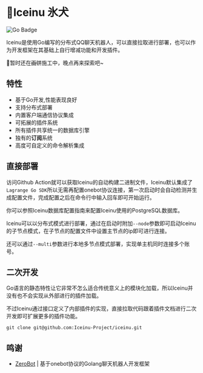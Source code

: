 # 🧊Iceinu 氷犬

![Go Badge](https://img.shields.io/badge/Go-1.22%2B-cyan?logo=go)

Iceinu是使用Go编写的分布式QQ聊天机器人，可以直接拉取进行部署，也可以作为开发框架在其基础上自行增减功能和开发插件。

🚧暂时还在~~画饼~~施工中，晚点再来探索吧~

## 特性

- 基于Go开发,性能表现良好
- 支持分布式部署
- 内置客户端通信协议集成
- 可拓展的插件系统
- 所有插件共享统一的数据库引擎
- 独有的**订阅**系统
- 高度可自定义的命令解析集成

## 直接部署

访问Github Action就可以获取Iceinu的自动构建二进制文件，Iceinu默认集成了`Lagrange Go SDK`所以无需再配置onebot协议连接，第一次启动时会自动检测并生成配置文件，完成配置之后在命令行中输入回车即可开始运行。

你可以参照Iceinu数据库配置指南来配置Iceinu使用的PostgreSQL数据库。

Iceinu可以以分布式模式进行部署，通过在启动时附加`--node`参数即可启动Iceinu的子节点模式，在子节点的配置文件中设置主节点的ip即可进行连接。

还可以通过`--multi`参数进行本地多节点模式部署，实现单主机同时连接多个账号。

## 二次开发

Go语言的静态特性让它非常不怎么适合传统意义上的模块化加载，所以Iceinu并没有也不会实现从外部进行的插件加载。

不过Iceinu通过接口定义了内部插件的实现，直接拉取代码跟着插件文档进行二次开发即可扩展更多的插件功能。

```shell
git clone git@github.com:Iceinu-Project/iceinu.git
```

## 鸣谢

- [ZeroBot](https://github.com/wdvxdr1123/ZeroBot) | 基于onebot协议的Golang聊天机器人开发框架